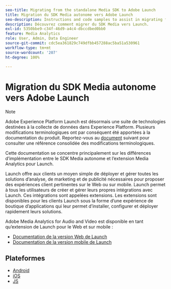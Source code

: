 ```yaml
---
seo-title: Migrating from the standalone Media SDK to Adobe Launch
title: Migration du SDK Media autonome vers Adobe Launch
seo-description: Instructions and code samples to assist in migrating from the Media SDK to Launch.
description: Découvrez comment migrer du SDK Media vers Launch.
exl-id: 5350bbe9-c34f-46d9-a4c4-dbccdbed0bb0
feature: Media Analytics
role: User, Admin, Data Engineer
source-git-commit: cdc5ea361829c749dfbb457288ac5ba51a530961
workflow-type: tm+mt
source-wordcount: '207'
ht-degree: 100%

---
```


# Migration du SDK Media autonome vers Adobe Launch

>[!NOTE]
>Adobe Experience Platform Launch est désormais une suite de technologies destinées à la collecte de données dans Experience Platform. Plusieurs modifications terminologiques ont par conséquent été apportées à la documentation du produit. Reportez-vous au [document](https://experienceleague.adobe.com/docs/experience-platform/tags/term-updates.html?lang=fr) suivant pour consulter une référence consolidée des modifications terminologiques.

Cette documentation se concentre principalement sur les différences d’implémentation
entre le SDK Media autonome et l’extension Media Analytics pour Launch.

Launch offre aux clients un moyen simple de déployer et gérer toutes les solutions d’analyse,
de marketing et de publicité nécessaires pour proposer des expériences client
pertinentes sur le Web ou sur mobile. Launch permet à tous les utilisateurs de créer et gérer leurs propres intégrations avec Launch. Ces intégrations sont appelées extensions.
Les extensions sont disponibles pour les clients Launch sous la forme d’une expérience de boutique d’applications qui leur
permet d’installer, configurer et déployer rapidement leurs solutions.

Adobe Media Analytics for Audio and Video est disponible en tant qu’extension de Launch pour le Web et sur mobile :

* [Documentation de la version Web de Launch](https://experienceleague.adobe.com/docs/experience-platform/tags/extensions/adobe/media-analytics/overview.html?lang=fr)
* [Documentation de la version mobile de Launch](https://developer.adobe.com/client-sdks/documentation/adobe-media-analytics/)

## Plateformes

* [Android](/help/legacy/sdk-to-launch/sdk-to-launch-migration-platforms/sdk-to-launch-migration-android.md)
* [iOS](/help/legacy/sdk-to-launch/sdk-to-launch-migration-platforms/sdk-to-launch-migration-ios.md)
* [JS](/help/legacy/sdk-to-launch/sdk-to-launch-migration-platforms/sdk-to-launch-migration-js.md)
